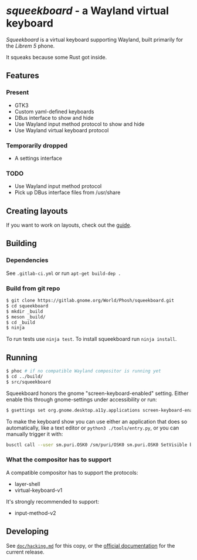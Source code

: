 *squeekboard* - a Wayland virtual keyboard
========================================

*Squeekboard* is a virtual keyboard supporting Wayland, built primarily for the *Librem 5* phone.

It squeaks because some Rust got inside.

Features
--------

### Present

- GTK3
- Custom yaml-defined keyboards
- DBus interface to show and hide
- Use Wayland input method protocol to show and hide
- Use Wayland virtual keyboard protocol

### Temporarily dropped

- A settings interface

### TODO

- Use Wayland input method protocol
- Pick up DBus interface files from /usr/share

Creating layouts
-------------------

If you want to work on layouts, check out the [guide](doc/tutorial.md).

Building
--------

### Dependencies

See `.gitlab-ci.yml` or run `apt-get build-dep .`

### Build from git repo

```bash
$ git clone https://gitlab.gnome.org/World/Phosh/squeekboard.git
$ cd squeekboard
$ mkdir _build
$ meson _build/
$ cd _build
$ ninja
```

To run tests use `ninja test`. To install squeekboard run `ninja install`.

Running
-------

```bash
$ phoc # if no compatible Wayland compositor is running yet
$ cd ../build/
$ src/squeekboard
```

Squeekboard honors the gnome "screen-keyboard-enabled" setting. Either enable this through gnome-settings under accessibility or run:

```bash
$ gsettings set org.gnome.desktop.a11y.applications screen-keyboard-enabled true
```

To make the keyboard show you can use either an application that does so automatically, like a text editor or `python3 ./tools/entry.py`, or you can manually trigger it with:

```bash
busctl call --user sm.puri.OSK0 /sm/puri/OSK0 sm.puri.OSK0 SetVisible b true
```

### What the compositor has to support

A compatible compositor has to support the protocols:

- layer-shell
- virtual-keyboard-v1

It's strongly recommended to support:

- input-method-v2

Developing
----------

See [`doc/hacking.md`](doc/hacking.md) for this copy, or the [official documentation](https://developer.puri.sm/projects/squeekboard/) for the current release.
